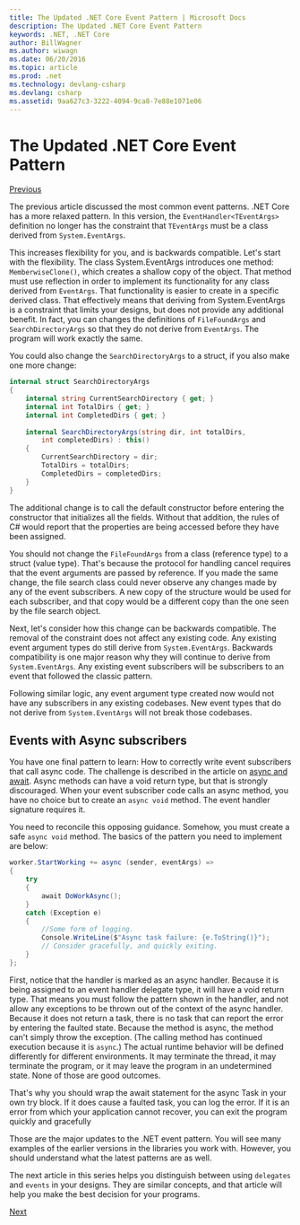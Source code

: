 ```yaml
---
title: The Updated .NET Core Event Pattern | Microsoft Docs
description: The Updated .NET Core Event Pattern
keywords: .NET, .NET Core
author: BillWagner
ms.author: wiwagn
ms.date: 06/20/2016
ms.topic: article
ms.prod: .net
ms.technology: devlang-csharp
ms.devlang: csharp
ms.assetid: 9aa627c3-3222-4094-9ca8-7e88e1071e06
---
```


# The Updated .NET Core Event Pattern

[Previous](event-pattern.md)

The previous article discussed the most common event patterns. .NET
Core has a more relaxed pattern. In this version, the 
`EventHandler<TEventArgs>` definition no longer has the constraint that
`TEventArgs` must be a class derived from `System.EventArgs`.

This increases flexibility for you, and is backwards compatible. Let's
start with the flexibility. The class System.EventArgs introduces one
method: `MemberwiseClone()`, which creates a shallow copy of the object.
That method must use reflection in order to implement
its functionality for any class derived from `EventArgs`. That
functionality is easier to create in a specific derived class. That
effectively means that deriving from System.EventArgs is a constraint
that limits your designs, but does not provide any additional benefit.
In fact, you can changes the definitions of `FileFoundArgs` and
`SearchDirectoryArgs` so that they do not derive from `EventArgs`.
The program will work exactly the same.

You could also change the `SearchDirectoryArgs` to a struct, if you
also make one more change:

```csharp  
internal struct SearchDirectoryArgs  
{  
    internal string CurrentSearchDirectory { get; }  
    internal int TotalDirs { get; }  
    internal int CompletedDirs { get; }  
    
    internal SearchDirectoryArgs(string dir, int totalDirs, 
        int completedDirs) : this()  
    {  
        CurrentSearchDirectory = dir;  
        TotalDirs = totalDirs;  
        CompletedDirs = completedDirs;  
    }  
}  
```   

The additional change is to call the default constructor before
entering the constructor that initializes all the fields. Without
that addition, the rules of C# would report that the properties are
being accessed before they have been assigned.

You should not change the `FileFoundArgs` from a class (reference
type) to a struct (value type). That's because the protocol for
handling cancel requires that the event arguments are passed by reference. If you made the same change, the file search class could
never observe any changes made by any of the event subscribers. A new
copy of the structure would be used for each subscriber, and that
copy would be a different copy than the one seen by the file search
object.

Next, let's consider how this change can be backwards compatible.
The removal of the constraint does not affect any existing code. Any
existing event argument types do still derive from `System.EventArgs`.
Backwards compatibility is one major reason why they will continue
to derive from `System.EventArgs`. Any existing event subscribers will
be subscribers to an event that followed the classic pattern.

Following similar logic, any event argument type created now would
not have any subscribers in any existing codebases. New event types
that do not derive from `System.EventArgs` will not break those
codebases.

## Events with Async subscribers

You have one final pattern to learn: How to correctly write event
subscribers that call async code. The challenge is described in
the article on [async and await](async.md). Async methods can
have a void return type, but that is strongly discouraged. When your
event subscriber code calls an async method, you have no choice but
to create an `async void` method. The event handler signature requires
it.

You need to reconcile this opposing guidance. Somehow, you must
create a safe `async void` method. The basics of the pattern you need
to implement are below:

```csharp
worker.StartWorking += async (sender, eventArgs) =>
{
    try 
    {
        await DoWorkAsync();
    }
    catch (Exception e)
    {
        //Some form of logging.
        Console.WriteLine($"Async task failure: {e.ToString()}");
        // Consider gracefully, and quickly exiting.
    }
};
```

First, notice that the handler is marked as an async handler. Because
it is being assigned to an event handler delegate type, it will have
a void return type. That means you must follow the pattern shown in the
handler, and not allow any exceptions to be thrown out of the context
of the async handler. Because it does not return a task, there is no
task that can report the error by entering the faulted state. Because
the method is async, the method can't simply throw the exception. (The
calling method has continued execution because it is `async`.) The
actual runtime behavior will be defined differently for different
environments. It may terminate the thread, it may terminate the program,
or it may leave the program in an undetermined state. None of those
are good outcomes.

That's why you should wrap the await statement for the async Task
in your own try block. If it does cause a faulted task, you can
log the error. If it is an error from which your application cannot
recover, you can exit the program quickly and gracefully

Those are the major updates to the .NET event pattern. You will see many
examples of the earlier versions in the libraries you work with. However,
you should understand what the latest patterns are as well.

The next article in this series helps you distinguish between using
`delegates` and `events` in your designs. They are similar concepts,
and that article will help you make the best decision for your
programs.

[Next](distinguish-delegates-events.md)
